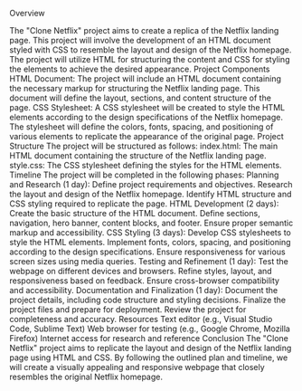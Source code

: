 Overview 

The "Clone Netflix" project aims to create a replica of the Netflix landing page. 
This project will involve the development of an HTML document styled with CSS 
to resemble the layout and design of the Netflix homepage. The project will 
utilize HTML for structuring the content and CSS for styling the elements to 
achieve the desired appearance. 
Project Components 
HTML Document: The project will include an HTML document containing the 
necessary markup for structuring the Netflix landing page. This document will 
define the layout, sections, and content structure of the page. 
CSS Stylesheet: A CSS stylesheet will be created to style the HTML elements 
according to the design specifications of the Netflix homepage. The stylesheet 
will define the colors, fonts, spacing, and positioning of various elements to 
replicate the appearance of the original page. 
Project Structure 
The project will be structured as follows: 
index.html: The main HTML document containing the structure of the Netflix 
landing page. 
style.css: The CSS stylesheet defining the styles for the HTML elements. 
Timeline 
The project will be completed in the following phases: 
Planning and Research (1 day): 
Define project requirements and objectives. 
Research the layout and design of the Netflix homepage. 
Identify HTML structure and CSS styling required to replicate the page. 
HTML Development (2 days): 
Create the basic structure of the HTML document. 
Define sections, navigation, hero banner, content blocks, and footer. 
Ensure proper semantic markup and accessibility. 
CSS Styling (3 days): 
Develop CSS stylesheets to style the HTML elements. 
Implement fonts, colors, spacing, and positioning according to the design 
specifications. 
Ensure responsiveness for various screen sizes using media queries. 
Testing and Refinement (1 day): 
Test the webpage on different devices and browsers. 
Refine styles, layout, and responsiveness based on feedback. 
Ensure cross-browser compatibility and accessibility. 
Documentation and Finalization (1 day): 
Document the project details, including code structure and styling decisions. 
Finalize the project files and prepare for deployment. 
Review the project for completeness and accuracy. 
Resources 
Text editor (e.g., Visual Studio Code, Sublime Text) 
Web browser for testing (e.g., Google Chrome, Mozilla Firefox) 
Internet access for research and reference 
Conclusion 
The "Clone Netflix" project aims to replicate the layout and design of the Netflix 
landing page using HTML and CSS. By following the outlined plan and timeline, 
we will create a visually appealing and responsive webpage that closely 
resembles the original Netflix homepage.
